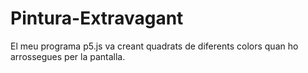 # Pintura-Extravagant
El meu programa p5.js va creant quadrats de diferents colors quan ho arrossegues per la pantalla.

